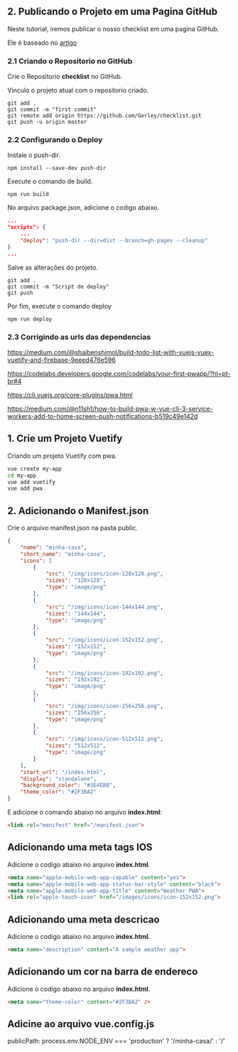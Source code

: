 ## 2. Publicando o Projeto em uma Pagina GitHub

Neste tutorial, iremos publicar o nosso checklist em uma pagina GitHub.

Ele é baseado no [artigo](https://vuejs-brasil.com.br/exporte-seu-projeto-vue-para-o-github-pages/)

### 2.1 Criando o Repositorio no GitHub

Crie o Repositorio **checklist** no GitHub.

Vinculo o projeto atual com o repositorio criado.

```shell
git add .
git commit -m "first commit"
git remote add origin https://github.com/Gerley/checklist.git
git push -u origin master
```

### 2.2 Configurando o Deploy

Instale o push-dir.
```shell
npm install --save-dev push-dir
```
Execute o comando de build.
```shell
npm run build
```

No arquivo package.json, adicione o codigo abaixo.
```json
...
"scripts": {
    ...
    "deploy": "push-dir --dir=dist --branch=gh-pages --cleanup"
}
...
```

Salve as alterações do projeto.
```shell
git add .
git commit -m "Script de deploy"
git push
```

Por fim, execute o comando deploy
```shell
npm run deploy
```

### 2.3 Corrigindo as urls das dependencias


https://medium.com/@shaibenshimol/build-todo-list-with-vuejs-vuex-vuetify-and-firebase-9eeed476e596



https://codelabs.developers.google.com/codelabs/your-first-pwapp/?hl=pt-br#4

https://cli.vuejs.org/core-plugins/pwa.html

https://medium.com/@n11sh1/how-to-build-pwa-w-vue-cli-3-service-workers-add-to-home-screen-push-notifications-b519c49e142d

## 1. Crie um Projeto Vuetify
Criando um projeto Vuetify com pwa.

```sh
vue create my-app
cd my-app
vue add vuetify
vue add pwa
```

## 2. Adicionando o Manifest.json
Crie o arquivo manifest.json na pasta public.
```json
{
    "name": "minha-casa",
    "short_name": "minha-casa",
    "icons": [
        {
            "src": "/img/icons/icon-128x128.png",
            "sizes": "128x128",
            "type": "image/png"
        },
        {
            "src": "/img/icons/icon-144x144.png",
            "sizes": "144x144",
            "type": "image/png"
        },
        {
            "src": "/img/icons/icon-152x152.png",
            "sizes": "152x152",
            "type": "image/png"
        },
        {
            "src": "/img/icons/icon-192x192.png",
            "sizes": "192x192",
            "type": "image/png"
        },
        {
            "src": "/img/icons/icon-256x256.png",
            "sizes": "256x256",
            "type": "image/png"
        },
        {
            "src": "/img/icons/icon-512x512.png",
            "sizes": "512x512",
            "type": "image/png"
        }
    ],
    "start_url": "/index.html",
    "display": "standalone",
    "background_color": "#3E4EB8",
    "theme_color": "#2F3BA2"
}
```
E adicione o comando abaixo no arquivo **index.html**:
```html
<link rel="manifest" href="/manifest.json">
```

## Adicionando uma meta tags IOS 

Adicione o codigo abaixo no  arquivo **index.html**.
```html
<meta name="apple-mobile-web-app-capable" content="yes">
<meta name="apple-mobile-web-app-status-bar-style" content="black">
<meta name="apple-mobile-web-app-title" content="Weather PWA">
<link rel="apple-touch-icon" href="/images/icons/icon-152x152.png">
```

## Adicionando uma meta descricao

Adicione o codigo abaixo no arquivo **index.html**.
```html
<meta name="description" content="A sample weather app">
```

## Adicionando um cor na barra de endereco
Adicione o codigo abaixo no arquivo **index.html**.
```html
<meta name="theme-color" content="#2F3BA2" />
```

## Adicine ao arquivo vue.config.js
publicPath: process.env.NODE_ENV === 'production'
    ? '/minha-casa/'
    : '/'
